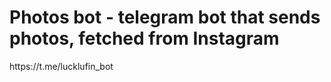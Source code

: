 <h1>Photos bot - telegram bot that sends photos, fetched from Instagram</h1>
https://t.me/lucklufin_bot
